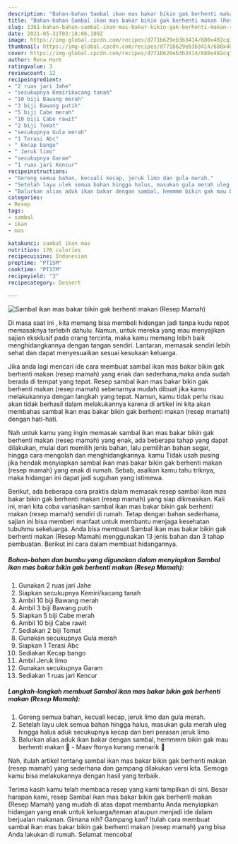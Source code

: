 ```yaml
---
description: "Bahan-bahan Sambal ikan mas bakar bikin gak berhenti makan (Resep Mamah) Sederhana dan Mudah Dibuat"
title: "Bahan-bahan Sambal ikan mas bakar bikin gak berhenti makan (Resep Mamah) Sederhana dan Mudah Dibuat"
slug: 1361-bahan-bahan-sambal-ikan-mas-bakar-bikin-gak-berhenti-makan-resep-mamah-sederhana-dan-mudah-dibuat
date: 2021-05-31T03:18:06.109Z
image: https://img-global.cpcdn.com/recipes/d771b629eb3b3414/680x482cq70/sambal-ikan-mas-bakar-bikin-gak-berhenti-makan-resep-mamah-foto-resep-utama.jpg
thumbnail: https://img-global.cpcdn.com/recipes/d771b629eb3b3414/680x482cq70/sambal-ikan-mas-bakar-bikin-gak-berhenti-makan-resep-mamah-foto-resep-utama.jpg
cover: https://img-global.cpcdn.com/recipes/d771b629eb3b3414/680x482cq70/sambal-ikan-mas-bakar-bikin-gak-berhenti-makan-resep-mamah-foto-resep-utama.jpg
author: Rena Hunt
ratingvalue: 3
reviewcount: 12
recipeingredient:
- "2 ruas jari Jahe"
- "secukupnya Kemirikacang tanah"
- "10 biji Bawang merah"
- "3 biji Bawang putih"
- "5 biji Cabe merah"
- "10 biji Cabe rawit"
- "2 biji Tomat"
- "secukupnya Gula merah"
- "1 Terasi Abc"
- " Kecap bango"
- " Jeruk limo"
- "secukupnya Garam"
- "1 ruas jari Kencur"
recipeinstructions:
- "Goreng semua bahan, kecuali kecap, jeruk limo dan gula merah."
- "Setelah layu ulek semua bahan hingga halus, masukan gula merah uleg hingga halus aduk secukupnya kecap dan beri perasan jeruk limo."
- "Balurkan alias aduk ikan bakar dengan sambal, hemmmm bikin gak mau berhenti makan 🤤 Maav ftonya kurang menarik 🤭"
categories:
- Resep
tags:
- sambal
- ikan
- mas

katakunci: sambal ikan mas 
nutrition: 178 calories
recipecuisine: Indonesian
preptime: "PT15M"
cooktime: "PT37M"
recipeyield: "3"
recipecategory: Dessert

---
```



![Sambal ikan mas bakar bikin gak berhenti makan (Resep Mamah)](https://img-global.cpcdn.com/recipes/d771b629eb3b3414/680x482cq70/sambal-ikan-mas-bakar-bikin-gak-berhenti-makan-resep-mamah-foto-resep-utama.jpg)

Di masa  saat ini , kita memang bisa membeli hidangan jadi tanpa kudu repot memasaknya terlebih dahulu. Namun, untuk mereka yang mau menyajikan sajian eksklusif pada orang tercinta, maka kamu memang lebih baik menghidangkannya dengan tangan sendiri. Lantaran, memasak sendiri lebih sehat dan dapat menyesuaikan sesuai kesukaan keluarga.

Jika anda lagi mencari ide cara membuat sambal ikan mas bakar bikin gak berhenti makan (resep mamah) yang enak dan sederhana,maka anda sudah berada di tempat yang tepat. Resep sambal ikan mas bakar bikin gak berhenti makan (resep mamah)  sebenarnya mudah dibuat jika kamu melakukannya dengan langkah yang tepat. Namun, kamu tidak perlu risau akan tidak berhasil dalam melakukannya 
karena di artikel ini kita akan membahas sambal ikan mas bakar bikin gak berhenti makan (resep mamah) dengan hati-hati.  



Nah untuk kamu yang ingin memasak sambal ikan mas bakar bikin gak berhenti makan (resep mamah) yang enak, ada beberapa tahap yang dapat dilakukan, mulai dari memilih jenis bahan, lalu pemilihan bahan segar, hingga cara mengolah dan menghidangkannya. kamu Tidak usah pusing jika hendak menyiapkan sambal ikan mas bakar bikin gak berhenti makan (resep mamah) yang enak di rumah. Sebab, asalkan kamu  tahu triknya, maka hidangan ini dapat jadi suguhan yang istimewa.

Berikut, ada beberapa cara praktis  dalam memasak resep sambal ikan mas bakar bikin gak berhenti makan (resep mamah) yang siap dikreasikan. Kali ini, mari kita coba variasikan sambal ikan mas bakar bikin gak berhenti makan (resep mamah) sendiri di rumah. Tetap dengan bahan sederhana, sajian ini bisa memberi manfaat untuk membantu menjaga kesehatan tubuhmu sekeluarga. Anda bisa membuat Sambal ikan mas bakar bikin gak berhenti makan (Resep Mamah) menggunakan 13 jenis bahan dan 3 tahap pembuatan. Berikut ini cara dalam membuat hidangannya.

<!--inarticleads1-->

##### Bahan-bahan dan bumbu yang digunakan dalam menyiapkan Sambal ikan mas bakar bikin gak berhenti makan (Resep Mamah):

1. Gunakan 2 ruas jari Jahe
1. Siapkan secukupnya Kemiri/kacang tanah
1. Ambil 10 biji Bawang merah
1. Ambil 3 biji Bawang putih
1. Siapkan 5 biji Cabe merah
1. Ambil 10 biji Cabe rawit
1. Sediakan 2 biji Tomat
1. Gunakan secukupnya Gula merah
1. Siapkan 1 Terasi Abc
1. Sediakan  Kecap bango
1. Ambil  Jeruk limo
1. Gunakan secukupnya Garam
1. Sediakan 1 ruas jari Kencur




<!--inarticleads2-->

##### Langkah-langkah membuat Sambal ikan mas bakar bikin gak berhenti makan (Resep Mamah):

1. Goreng semua bahan, kecuali kecap, jeruk limo dan gula merah.
1. Setelah layu ulek semua bahan hingga halus, masukan gula merah uleg hingga halus aduk secukupnya kecap dan beri perasan jeruk limo.
1. Balurkan alias aduk ikan bakar dengan sambal, hemmmm bikin gak mau berhenti makan 🤤 - Maav ftonya kurang menarik 🤭




Nah, itulah artikel tentang  sambal ikan mas bakar bikin gak berhenti makan (resep mamah)  yang sederhana dan gampang dilakukan versi kita. Semoga kamu bisa melakukannya dengan hasil yang terbaik. 

Terima kasih kamu telah membaca resep yang kami tampilkan di sini. Besar harapan kami, resep  Sambal ikan mas bakar bikin gak berhenti makan (Resep Mamah) yang mudah di atas dapat membantu Anda menyiapkan hidangan yang enak untuk keluarga/teman ataupun menjadi ide dalam berjualan makanan. Gimana nih? Gampang kan? Itulah cara membuat sambal ikan mas bakar bikin gak berhenti makan (resep mamah) yang bisa Anda lakukan di rumah. Selamat mencoba!

